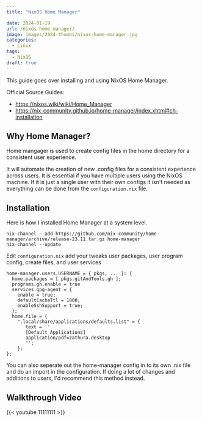 ```yaml
---
title: "NixOS Home Manager"

date: 2024-01-19
url: /nixos-home-manager/
image: images/2024-thumbs/nixos-home-manager.jpg
categories:
  - Linux
tags:
  - NixOS
draft: true
---
```

This guide goes over installing and using NixOS Home Manager.
<!--more-->

Official Source Guides:
- <https://nixos.wiki/wiki/Home_Manager>
- <https://nix-community.github.io/home-manager/index.xhtml#ch-installation>

## Why Home Manager?

Home mangager is used to create config files in the home directory for a consistent user experience. 

It will automate the creation of new .config files for a consistent experience across users. It is essential if you have multiple users using the NixOS machine. If it is just a single user with their own configs it isn't needed as everything can be done from the `configuration.nix` file.

## Installation

Here is how I installed Home Manager at a system level.

```
nix-channel --add https://github.com/nix-community/home-manager/archive/release-23.11.tar.gz home-manager
nix-channel --update
```

Edit `configuration.nix` add your tweaks user packages, user program config, create files, and user services
```
home-manager.users.USERNAME = { pkgs, ... }: {
  home.packages = [ pkgs.gitAndTools.gh ];
  programs.gh.enable = true
  services.gpg-agent = {
    enable = true;
    defaultCacheTtl = 1800;
    enableSshSupport = true;
  };
  home.file = {
    ".local/share/applications/defaults.list" = {
       text = ''
       [Default Applications]
       application/pdf=zathura.desktop
       '';
    };
};
```

You can also seperate out the home-manager config in to its own .nix file and do an import in the configuration. If doing a lot of changes and additions to users, I'd recommend this method instead.

## Walkthrough Video

{{< youtube 11111111 >}}
